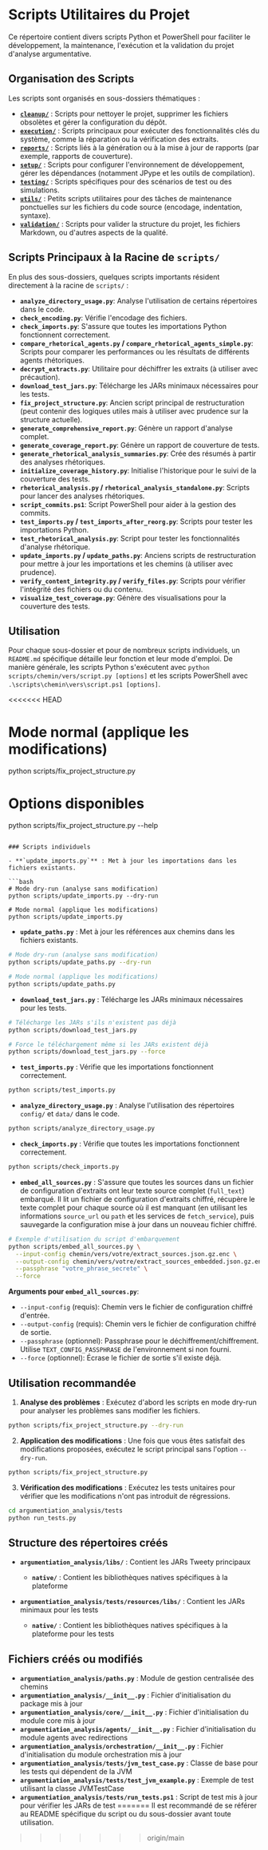 # Scripts Utilitaires du Projet

Ce répertoire contient divers scripts Python et PowerShell pour faciliter le développement, la maintenance, l'exécution et la validation du projet d'analyse argumentative.

## Organisation des Scripts

Les scripts sont organisés en sous-dossiers thématiques :

-   **[`cleanup/`](./cleanup/README.md)** : Scripts pour nettoyer le projet, supprimer les fichiers obsolètes et gérer la configuration du dépôt.
-   **[`execution/`](./execution/README.md)** : Scripts principaux pour exécuter des fonctionnalités clés du système, comme la réparation ou la vérification des extraits.
-   **[`reports/`](./reports/README.md)** : Scripts liés à la génération ou à la mise à jour de rapports (par exemple, rapports de couverture).
-   **[`setup/`](./setup/README.md)** : Scripts pour configurer l'environnement de développement, gérer les dépendances (notamment JPype et les outils de compilation).
-   **[`testing/`](./testing/README.md)** : Scripts spécifiques pour des scénarios de test ou des simulations.
-   **[`utils/`](./utils/README.md)** : Petits scripts utilitaires pour des tâches de maintenance ponctuelles sur les fichiers du code source (encodage, indentation, syntaxe).
-   **[`validation/`](./validation/README.md)** : Scripts pour valider la structure du projet, les fichiers Markdown, ou d'autres aspects de la qualité.

## Scripts Principaux à la Racine de `scripts/`

En plus des sous-dossiers, quelques scripts importants résident directement à la racine de `scripts/` :

-   **`analyze_directory_usage.py`**: Analyse l'utilisation de certains répertoires dans le code.
-   **`check_encoding.py`**: Vérifie l'encodage des fichiers.
-   **`check_imports.py`**: S'assure que toutes les importations Python fonctionnent correctement.
-   **`compare_rhetorical_agents.py` / `compare_rhetorical_agents_simple.py`**: Scripts pour comparer les performances ou les résultats de différents agents rhétoriques.
-   **`decrypt_extracts.py`**: Utilitaire pour déchiffrer les extraits (à utiliser avec précaution).
-   **`download_test_jars.py`**: Télécharge les JARs minimaux nécessaires pour les tests.
-   **`fix_project_structure.py`**: Ancien script principal de restructuration (peut contenir des logiques utiles mais à utiliser avec prudence sur la structure actuelle).
-   **`generate_comprehensive_report.py`**: Génère un rapport d'analyse complet.
-   **`generate_coverage_report.py`**: Génère un rapport de couverture de tests.
-   **`generate_rhetorical_analysis_summaries.py`**: Crée des résumés à partir des analyses rhétoriques.
-   **`initialize_coverage_history.py`**: Initialise l'historique pour le suivi de la couverture des tests.
-   **`rhetorical_analysis.py` / `rhetorical_analysis_standalone.py`**: Scripts pour lancer des analyses rhétoriques.
-   **`script_commits.ps1`**: Script PowerShell pour aider à la gestion des commits.
-   **`test_imports.py` / `test_imports_after_reorg.py`**: Scripts pour tester les importations Python.
-   **`test_rhetorical_analysis.py`**: Script pour tester les fonctionnalités d'analyse rhétorique.
-   **`update_imports.py` / `update_paths.py`**: Anciens scripts de restructuration pour mettre à jour les importations et les chemins (à utiliser avec prudence).
-   **`verify_content_integrity.py` / `verify_files.py`**: Scripts pour vérifier l'intégrité des fichiers ou du contenu.
-   **`visualize_test_coverage.py`**: Génère des visualisations pour la couverture des tests.

## Utilisation

Pour chaque sous-dossier et pour de nombreux scripts individuels, un `README.md` spécifique détaille leur fonction et leur mode d'emploi.
De manière générale, les scripts Python s'exécutent avec `python scripts/chemin/vers/script.py [options]` et les scripts PowerShell avec `.\scripts\chemin\vers\script.ps1 [options]`.

<<<<<<< HEAD
# Mode normal (applique les modifications)
python scripts/fix_project_structure.py

# Options disponibles
python scripts/fix_project_structure.py --help
```

### Scripts individuels

- **`update_imports.py`** : Met à jour les importations dans les fichiers existants.

```bash
# Mode dry-run (analyse sans modification)
python scripts/update_imports.py --dry-run

# Mode normal (applique les modifications)
python scripts/update_imports.py
```

- **`update_paths.py`** : Met à jour les références aux chemins dans les fichiers existants.

```bash
# Mode dry-run (analyse sans modification)
python scripts/update_paths.py --dry-run

# Mode normal (applique les modifications)
python scripts/update_paths.py
```

- **`download_test_jars.py`** : Télécharge les JARs minimaux nécessaires pour les tests.

```bash
# Télécharge les JARs s'ils n'existent pas déjà
python scripts/download_test_jars.py

# Force le téléchargement même si les JARs existent déjà
python scripts/download_test_jars.py --force
```

- **`test_imports.py`** : Vérifie que les importations fonctionnent correctement.

```bash
python scripts/test_imports.py
```

- **`analyze_directory_usage.py`** : Analyse l'utilisation des répertoires `config/` et `data/` dans le code.

```bash
python scripts/analyze_directory_usage.py
```

- **`check_imports.py`** : Vérifie que toutes les importations fonctionnent correctement.

```bash
python scripts/check_imports.py
```

- **`embed_all_sources.py`** : S'assure que toutes les sources dans un fichier de configuration d'extraits ont leur texte source complet (`full_text`) embarqué. Il lit un fichier de configuration d'extraits chiffré, récupère le texte complet pour chaque source où il est manquant (en utilisant les informations `source_url` ou `path` et les services de `fetch_service`), puis sauvegarde la configuration mise à jour dans un nouveau fichier chiffré.

```bash
# Exemple d'utilisation du script d'embarquement
python scripts/embed_all_sources.py \
  --input-config chemin/vers/votre/extract_sources.json.gz.enc \
  --output-config chemin/vers/votre/extract_sources_embedded.json.gz.enc \
  --passphrase "votre_phrase_secrete" \
  --force
```
  **Arguments pour `embed_all_sources.py`**:
  - `--input-config` (requis): Chemin vers le fichier de configuration chiffré d'entrée.
  - `--output-config` (requis): Chemin vers le fichier de configuration chiffré de sortie.
  - `--passphrase` (optionnel): Passphrase pour le déchiffrement/chiffrement. Utilise `TEXT_CONFIG_PASSPHRASE` de l'environnement si non fourni.
  - `--force` (optionnel): Écrase le fichier de sortie s'il existe déjà.

## Utilisation recommandée

1. **Analyse des problèmes** : Exécutez d'abord les scripts en mode dry-run pour analyser les problèmes sans modifier les fichiers.

```bash
python scripts/fix_project_structure.py --dry-run
```

2. **Application des modifications** : Une fois que vous êtes satisfait des modifications proposées, exécutez le script principal sans l'option `--dry-run`.

```bash
python scripts/fix_project_structure.py
```

3. **Vérification des modifications** : Exécutez les tests unitaires pour vérifier que les modifications n'ont pas introduit de régressions.

```bash
cd argumentiation_analysis/tests
python run_tests.py
```

## Structure des répertoires créés

- **`argumentiation_analysis/libs/`** : Contient les JARs Tweety principaux
  - **`native/`** : Contient les bibliothèques natives spécifiques à la plateforme

- **`argumentiation_analysis/tests/resources/libs/`** : Contient les JARs minimaux pour les tests
  - **`native/`** : Contient les bibliothèques natives spécifiques à la plateforme pour les tests

## Fichiers créés ou modifiés

- **`argumentiation_analysis/paths.py`** : Module de gestion centralisée des chemins
- **`argumentiation_analysis/__init__.py`** : Fichier d'initialisation du package mis à jour
- **`argumentiation_analysis/core/__init__.py`** : Fichier d'initialisation du module core mis à jour
- **`argumentiation_analysis/agents/__init__.py`** : Fichier d'initialisation du module agents avec redirections
- **`argumentiation_analysis/orchestration/__init__.py`** : Fichier d'initialisation du module orchestration mis à jour
- **`argumentiation_analysis/tests/jvm_test_case.py`** : Classe de base pour les tests qui dépendent de la JVM
- **`argumentiation_analysis/tests/test_jvm_example.py`** : Exemple de test utilisant la classe JVMTestCase
- **`argumentiation_analysis/tests/run_tests.ps1`** : Script de test mis à jour pour vérifier les JARs de test
=======
Il est recommandé de se référer au README spécifique du script ou du sous-dossier avant toute utilisation.
>>>>>>> origin/main
